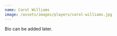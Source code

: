 ```yaml
---
name: Carol Williams
image: /assets/images/players/carol-williams.jpg
---
```

Bio can be added later.
